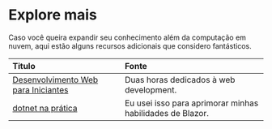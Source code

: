# Explore mais

Caso você queira expandir seu conhecimento além da computação em nuvem, aqui estão alguns recursos adicionais que considero fantásticos.

| Titulo | Fonte |
| :----- | :---- |
| [Desenvolvimento Web para Iniciantes](https://docs.microsoft.com/en-us/learn/paths/web-development-101/) | Duas horas dedicados à web development. |
| [dotnet na prática](https://practicaldotnet.io/) | Eu usei isso para aprimorar minhas habilidades de Blazor. |
